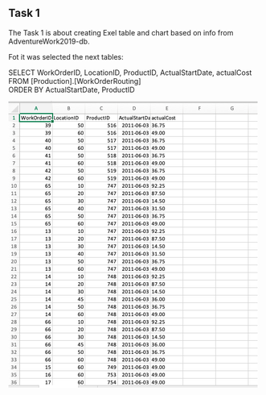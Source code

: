 ## Task 1

The Task 1 is about creating Exel table and chart based on info from AdventureWork2019-db.

Fot it was selected the next tables:

SELECT WorkOrderID, LocationID, ProductID, ActualStartDate, actualCost <br>
FROM [Production].[WorkOrderRouting] <br>
ORDER BY ActualStartDate, ProductID <br>


![Exel_taböe](https://github.com/Annassie/OLAP-and-BI/blob/task_1/Anna_Niukkanen_task_1/images/Screenshot%202022-03-24%20at%2015.10.27.png)
